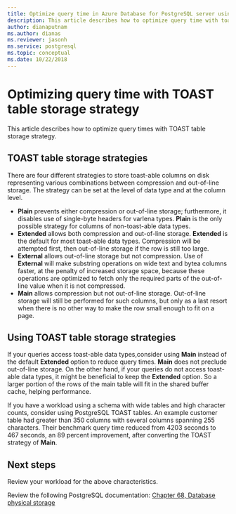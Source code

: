 ```yaml
---
title: Optimize query time in Azure Database for PostgreSQL server using toast table storage strategy
description: This article describes how to optimize query time with toast table storage strategy in an Azure Database for PostgreSQL server.
author: dianaputnam
ms.author: dianas
ms.reviewer: jasonh
ms.service: postgresql
ms.topic: conceptual
ms.date: 10/22/2018
---
```


# Optimizing query time with TOAST table storage strategy 
This article describes how to optimize query times with TOAST table storage strategy.

## TOAST table storage strategies
There are four different strategies to store toast-able columns on disk representing various combinations between compression and out-of-line storage. The strategy can be set at the level of data type and at the column level.
- **Plain** prevents either compression or out-of-line storage; furthermore, it disables use of single-byte headers for varlena types. **Plain** is the only possible strategy for columns of non-toast-able data types.
- **Extended** allows both compression and out-of-line storage. **Extended** is the default for most toast-able data types. Compression will be attempted first, then out-of-line storage if the row is still too large.
- **External** allows out-of-line storage but not compression. Use of **External** will make substring operations on wide text and bytea columns faster, at the penalty of increased storage space, because these operations are optimized to fetch only the required parts of the out-of-line value when it is not compressed.
- **Main** allows compression but not out-of-line storage. Out-of-line storage will still be performed for such columns, but only as a last resort when there is no other way to make the row small enough to fit on a page.

## Using TOAST table storage strategies
If your queries access toast-able data types,consider using **Main** instead of the default **Extended** option to reduce query times. **Main** does not preclude out-of-line storage. On the other hand, if your queries do not access toast-able data types, it might be beneficial to keep the **Extended** option. So a larger portion of the rows of the main table will fit in the shared buffer cache, helping performance.

If you have a workload using a schema with wide tables and high character counts, consider using PostgreSQL TOAST tables. An example customer table had greater than 350  columns with several columns spanning 255 characters. Their benchmark query time reduced from 4203 seconds to 467 seconds, an 89 percent improvement, after converting the TOAST strategy of **Main**.

## Next steps
Review your workload for the above characteristics. 

Review the following PostgreSQL documentation: [Chapter 68, Database physical storage](https://www.postgresql.org/docs/current/storage-toast.html) 